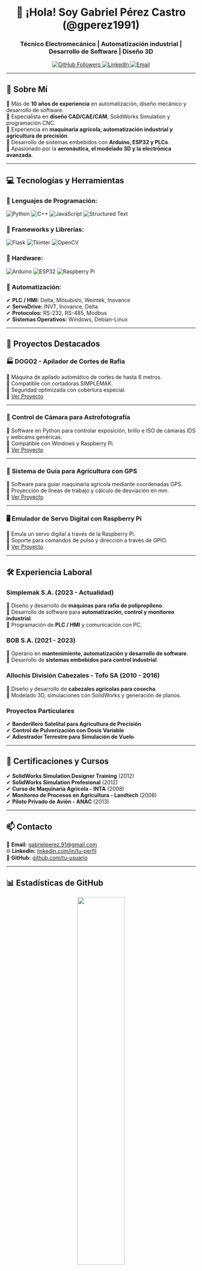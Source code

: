 <h1 align="center">👋 ¡Hola! Soy Gabriel Pérez Castro (@gperez1991) </h1>
<h3 align="center">Técnico Electromecánico | Automatización industrial | Desarrollo de Software | Diseño 3D </h3>

<p align="center">
  <a href="https://github.com/gperez1991">
    <img src="https://img.shields.io/github/followers/tu-usuario?label=Seguidores&style=social" alt="GitHub Followers">
  </a>
  <a href="https://linkedin.com/in/tu-perfil">
    <img src="https://img.shields.io/badge/LinkedIn-Perfil-blue?logo=linkedin" alt="LinkedIn">
  </a>
  <a href="mailto:gabrielperez.91@gmail.com">
    <img src="https://img.shields.io/badge/Email-Contactar-red?logo=gmail" alt="Email">
  </a>
</p>

---

## 🚀 Sobre Mí

🔹 Más de **10 años de experiencia** en automatización, diseño mecánico y desarrollo de software.  
🔹 Especialista en **diseño CAD/CAE/CAM**, SolidWorks Simulation y programación CNC.  
🔹 Experiencia en **maquinaria agrícola, automatización industrial y agricultura de precisión**.  
🔹 Desarrollo de sistemas embebidos con **Arduino, ESP32 y PLCs**.  
🔹 Apasionado por la **aeronáutica, el modelado 3D y la electrónica avanzada**.  

---

## 💻 **Tecnologías y Herramientas**

### 🔹 Lenguajes de Programación:
![Python](https://img.shields.io/badge/Python-3776AB?style=flat&logo=python&logoColor=white)
![C++](https://img.shields.io/badge/C++-00599C?style=flat&logo=c%2B%2B&logoColor=white)
![JavaScript](https://img.shields.io/badge/JavaScript-F7DF1E?style=flat&logo=javascript&logoColor=black)
![Structured Text](https://img.shields.io/badge/ST-PLC-orange?style=flat)

### 🔹 Frameworks y Librerías:
![Flask](https://img.shields.io/badge/Flask-000000?style=flat&logo=flask&logoColor=white)
![Tkinter](https://img.shields.io/badge/Tkinter-0078D4?style=flat&logo=python&logoColor=white)
![OpenCV](https://img.shields.io/badge/OpenCV-5C3EE8?style=flat&logo=opencv&logoColor=white)

### 🔹 Hardware:
![Arduino](https://img.shields.io/badge/Arduino-00979D?style=flat&logo=arduino&logoColor=white)
![ESP32](https://img.shields.io/badge/ESP32-323232?style=flat&logo=espressif&logoColor=white)
![Raspberry Pi](https://img.shields.io/badge/Raspberry%20Pi-A22846?style=flat&logo=raspberry-pi&logoColor=white)

### 🔹 Automatización:
✔ **PLC / HMI:** Delta, Mitsubishi, Weintek, Inovance  
✔ **ServoDrive:** INVT, Inovance, Delta  
✔ **Protocolos:** RS-232, RS-485, Modbus  
✔ **Sistemas Operativos:** Windows, Debian-Linux  

---

## 📂 **Proyectos Destacados**

### 🏭 **DOGO2 - Apilador de Cortes de Rafia**
🔹 Máquina de apilado automático de cortes de hasta 6 metros.  
🔹 Compatible con cortadoras SIMPLEMAK.  
🔹 Seguridad optimizada con cobertura especial.  
🔹 [Ver Proyecto](https://github.com/tu-usuario/dogo2)

---

### 🌌 **Control de Cámara para Astrofotografía**
🔹 Software en Python para controlar exposición, brillo e ISO de cámaras IDS y webcams genéricas.  
🔹 Compatible con Windows y Raspberry Pi.  
🔹 [Ver Proyecto](https://github.com/tu-usuario/camara-astro)

---

### 🚜 **Sistema de Guía para Agricultura con GPS**
🔹 Software para guiar maquinaria agrícola mediante coordenadas GPS.  
🔹 Proyección de líneas de trabajo y cálculo de desviación en mm.  
🔹 [Ver Proyecto](https://github.com/tu-usuario/gps-agricultura)

---

### 🖥 **Emulador de Servo Digital con Raspberry Pi**
🔹 Emula un servo digital a través de la Raspberry Pi.  
🔹 Soporte para comandos de pulso y dirección a través de GPIO.  
🔹 [Ver Proyecto](https://github.com/tu-usuario/emulador-servo)

---

## 🛠 **Experiencia Laboral**

### **Simplemak S.A. (2023 - Actualidad)**
🔹 Diseño y desarrollo de **máquinas para rafia de polipropileno**.  
🔹 Desarrollo de software para **automatización, control y monitoreo industrial**.  
🔹 Programación de **PLC / HMI** y comunicación con PC.  

### **BOB S.A. (2021 - 2023)**
🔹 Operario en **mantenimiento, automatización y desarrollo de software**.  
🔹 Desarrollo de **sistemas embebidos para control industrial**.  

### **Allochis División Cabezales - Tofo SA (2010 - 2016)**
🔹 Diseño y desarrollo de **cabezales agrícolas para cosecha**.  
🔹 Modelado 3D, simulaciones con SolidWorks y generación de planos.  

### **Proyectos Particulares**
✔ **Banderillero Satelital para Agricultura de Precisión**  
✔ **Control de Pulverización con Dosis Variable**  
✔ **Adiestrador Terrestre para Simulación de Vuelo**  

---

## 📜 **Certificaciones y Cursos**
✔ **SolidWorks Simulation Designer Training** (2012)  
✔ **SolidWorks Simulation Profesional** (2012)  
✔ **Curso de Maquinaria Agrícola - INTA** (2008)  
✔ **Monitoreo de Procesos en Agricultura - Landtech** (2008)  
✔ **Piloto Privado de Avión - ANAC** (2013)  

---

## 📫 **Contacto**
📩 **Email:** [gabrielperez.91@gmail.com](mailto:gabrielperez.91@gmail.com)  
🌐 **LinkedIn:** [linkedin.com/in/tu-perfil](https://linkedin.com/in/tu-perfil)  
💬 **GitHub:** [github.com/tu-usuario](https://github.com/tu-usuario)  

---

## 📊 **Estadísticas de GitHub**
<p align="center">
  <img src="https://github-readme-stats.vercel.app/api?username=tu-usuario&show_icons=true&theme=radical" width="50%">
  <img src="https://github-readme-streak-stats.herokuapp.com/?user=tu-usuario&theme=radical" width="50%">
</p>

---

<!---
gperez1991/gperez1991 is a ✨ special ✨ repository because its `README.md` (this file) appears on your GitHub profile.
You can click the Preview link to take a look at your changes.
--->
